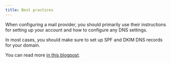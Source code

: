 ```yaml
---
title: Best practices
---
```


When configuring a mail provider, you should primarily use their instructions for setting up your account and how to configure any DNS settings.

In most cases, you should make sure to set up SPF and DKIM DNS records for your domain.

You can read more [in this blogpost](https://woodpecker.co/blog/spf-dkim/).
